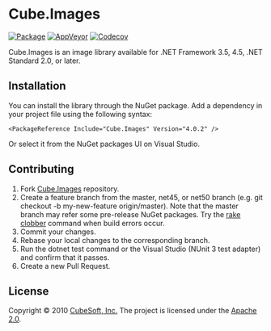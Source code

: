 Cube.Images
====

[![Package](https://badgen.net/nuget/v/cube.images)](https://www.nuget.org/packages/cube.images/)
[![AppVeyor](https://badgen.net/appveyor/ci/clown/cube-images)](https://ci.appveyor.com/project/clown/cube-images)
[![Codecov](https://badgen.net/codecov/c/github/cube-soft/cube.images)](https://codecov.io/gh/cube-soft/cube.images)

Cube.Images is an image library available for .NET Framework 3.5, 4.5, .NET Standard 2.0, or later.

## Installation

You can install the library through the NuGet package.
Add a dependency in your project file using the following syntax:

    <PackageReference Include="Cube.Images" Version="4.0.2" />

Or select it from the NuGet packages UI on Visual Studio.

## Contributing

1. Fork [Cube.Images](https://github.com/cube-soft/Cube.Images/fork) repository.
2. Create a feature branch from the master, net45, or net50 branch (e.g. git checkout -b my-new-feature origin/master). Note that the master branch may refer some pre-release NuGet packages. Try the [rake clobber](https://github.com/cube-soft/Cube.Images/blob/master/Rakefile) command when build errors occur.
3. Commit your changes.
4. Rebase your local changes to the corresponding branch.
5. Run the dotnet test command or the Visual Studio (NUnit 3 test adapter) and confirm that it passes.
6. Create a new Pull Request.

## License

Copyright © 2010 [CubeSoft, Inc.](https://www.cube-soft.jp/)
The project is licensed under the [Apache 2.0](https://github.com/cube-soft/Cube.Images/blob/master/License.txt).